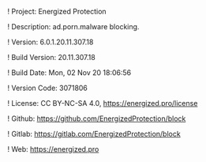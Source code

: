 ! Project: Energized Protection

! Description: ad.porn.malware blocking.

! Version: 6.0.1.20.11.307.18

! Build Version: 20.11.307.18

! Build Date: Mon, 02 Nov 20 18:06:56

! Version Code: 3071806

! License: CC BY-NC-SA 4.0, https://energized.pro/license

! Github: https://github.com/EnergizedProtection/block

! Gitlab: https://gitlab.com/EnergizedProtection/block


! Web: https://energized.pro
